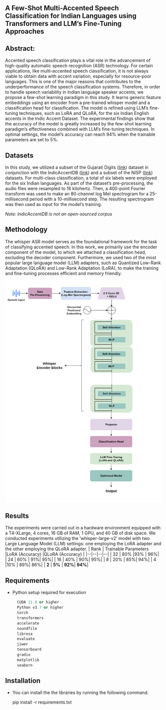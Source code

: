 ## A Few-Shot Multi-Accented Speech Classification for Indian Languages using Transformers and LLM’s Fine-Tuning Approaches


## Abstract: 
Accented speech classification plays a vital role in the advancement of high-quality automatic speech recognition (ASR) technology. For certain applications, like multi-accented speech classification, it is not always viable to obtain data with accent variation, especially for resource-poor languages. This is one of the major reasons that contributes to the underperformance of the speech classification systems. Therefore, in order to handle speech variability in Indian language speaker accents, we propose a few-shot learning paradigm in this study. It learns generic feature embeddings using an encoder from a pre-trained whisper model and a classification head for classification. The model is refined using LLM’s fine-tuning techniques, such as LoRA and QLoRA, for the six Indian English accents in the Indic Accent Dataset. The experimental findings show that the accuracy of the model is greatly increased by the few-shot learning paradigm’s effectiveness combined with LLM’s fine-tuning techniques. In optimal settings, the model’s accuracy can reach 94% when the trainable parameters are set to 5%.

## Datasets

In this study, we utilized a subset of the Gujarati Digits ([link](https://github.com/Nikunj1729/free-spoken-gujarati-digit-dataset))  dataset in conjunction with the IndicAccentDB ([link](https://ieeexplore.ieee.org/document/9844177)) and a subset of the NISP ([link](https://github.com/iiscleap/NISP-Dataset)) datasets. For multi-class classification, a total of six labels were employed for the six Indian languages. As part of the dataset’s pre-processing, the audio files were resampled to 16 kilohertz. Then, a 400-point Fourier transform was used to make an 80-channel log Mel spectrogram for a 25-millisecond period with a 10-millisecond step. The resulting spectrogram was then used as input for the model’s training.

*Note: IndicAccentDB is not an open-sourced corpus*

## Methodology

The whisper ASR model serves as the foundational framework for the task of classifying accented speech. In this work, we primarily use the encoder component of the model, to which we attached a classification head, excluding the decoder component. Furthermore, we used two of the most popular large language model (LLM) adapters, such as Quantized Low-Rank Adaptation (QLoRA) and Low-Rank Adaptation (LoRA), to make the training and fine-tuning processes efficient and memory friendly.

![Whisper Architecture](architecture_final.png)

## Results

The experiments were carried out in a hardware environment equipped with a T4-XLarge, 4 cores, 16 GB of RAM, 1 GPU, and 40 GB of disk space. We conducted experiments utilizing the ’whisper-large-v2’ model with two Large Language Model (LLM) settings: one employing the LoRA adapter and the other employing the QLoRA adapter.
| Rank | Trainable Parameters |LoRA (Accuracy) |QLoRA (Accuracy) |
|--|--|--|--|
| 32 | 80% |93% | 96%|
| 24 | 60% | 91%| 95%|
| 16 | 40% | 90%| 95%|
| 8 | 20% | 85%| 94%|
| 4 |10%  | 89%| 86%|
| **2** | **5%** | **92%**| **94%**|


## Requirements
* Python setup required for execution
  ```python 
	CUDA 11.8 or higher
	Python v3.7 or higher
	torch
	transformers
	accelerate 
	soundfile 
	librosa 
	evaluate
	jiwer 
	tensorboard 
	gradio
	matplotlib 
	seaborn


## Installation
* You can install the the libraries by running the following command.

  pip install -r requirements.txt

